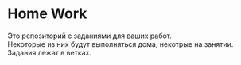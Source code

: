 # Home Work

Это репозиторий с заданиями для ваших работ.  
Некоторые из них будут выполняться дома, некотрые на занятии.  
Задания лежат в ветках.
